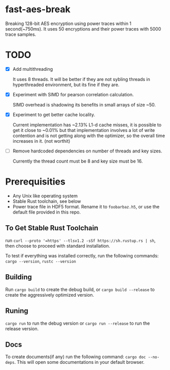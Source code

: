 # fast-aes-break
Breaking 128-bit AES encryption using power traces within 1 second(~750ms). It
uses 50 encryptions and their power traces with 5000 trace samples.

# TODO
- [x] Add multithreading

  It uses 8 threads. It will be better if they are not sybling threads in
  hyperthreaded environment, but its fine if they are.
- [x] Experiment with SIMD for pearson correlation calculation.

  SIMD overhead is shadowing its benefits in small arrays of size ~50.
- [x] Experiment to get better cache locality.

  Current implementation has ~2.13% L1-d cache misses, it is possible to get it
  close to ~0.01% but that implementation involves a lot of write contention and
  is not getting along with the optimizer, so the overall time increases in it.
  (not worthit)
- [ ] Remove hardcoded dependencies on number of threads and key sizes.

  Currently the thread count must be 8 and key size must be 16.

# Prerequisities
- Any Unix like operating system
- Stable Rust toolchain, see below
- Power trace file in HDF5 format. Rename it to `foobarbaz.h5`, or use the
  default file provided in this repo.

## To Get Stable Rust Toolchain
run `curl --proto '=https' --tlsv1.2 -sSf https://sh.rustup.rs | sh`, then
choose to proceed with standard installation.

To test if everything was installed correctly, run the following commands:
`cargo --version`, `rustc --version`

## Building
Run `cargo build` to create the debug build, or `cargo build --release` to
create the aggressively optimized version.

## Runing
`cargo run` to run the debug version or `cargo run --release` to run the
release version.

## Docs
To create documents(if any) run the following command: `cargo doc --no-deps`.
This will open some documentations in your default browser.
